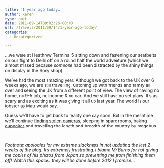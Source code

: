 ```yaml
---
title: '1 year ago today…'
author: karen
type: post
date: 2011-09-14T09:02:26+00:00
url: /travels/2011/09/14/1-year-ago-today/
categories:
  - Uncategorized

---
```

…we were at Heathrow Terminal 5 sitting down and fastening our seatbelts on our flight to Delhi off on a round half the world adventure (which we almost missed because _someone_ had been distracted by the shiny things on display in the Sony shop).

We’ve had the most amazing year. Although we got back to the UK over 6 weeks ago, we are still travelling. Catching up with friends and family all over and seeing the UK from a different point of view. The view of having no home, no 9-5 job, no income & no car. And we still have no set plans. It’s as scary and as exciting as it was giving it all up last year. The world is our lobster as Matt would say. 

Guess we’ll have to get back to reality one day soon. But in the meantime we’ll continue [finding stolen cameras][1], sleeping in spare rooms, baking [cupcakes][2] and travelling the length and breadth of the country by megabus.

&nbsp;

_Footnote: apologies for my extreme slackness in not updating the last 2 weeks of the blog. It’s extremely frustrating. I blame Mr Burns for not giving me copies of his photos from Japan so preventing me from finishing them off! Watch this space…they will be done before 2012 I promise…_

 [1]: http://www.stolencamerafinder.com/
 [2]: http://hummingbirdbakery.com/